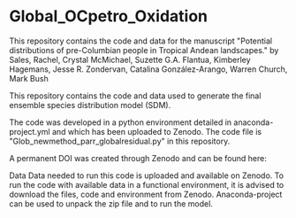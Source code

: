 # Global_OCpetro_Oxidation

This repository contains the code and data for the manuscript "Potential distributions of pre-Columbian people in Tropical Andean landscapes." by Sales, Rachel, Crystal McMichael, Suzette G.A. Flantua, Kimberley Hagemans, Jesse R. Zondervan, Catalina González-Arango, Warren Church, Mark Bush

This repository contains the code and data used to generate the final ensemble species distribution model (SDM).

The code was developed in a python environment detailed in anaconda-project.yml and which has been uploaded to Zenodo. The code file is "Glob_newmethod_parr_globalresidual.py" in this repository.

A permanent DOI was created through Zenodo and can be found here: 

Data
Data needed to run this code is uploaded and available on Zenodo. To run the code with available data in a functional environment, it is advised to download the files, code and environment from Zenodo. Anaconda-project can be used to unpack the zip file and to run the model.
